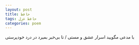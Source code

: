 ```yaml
---
layout: post
title: حافظ
tags: حافظ غزل
categories: poem
---
```


با مدعی مگویید اسرار عشق و مستی / تا بی‌خبر بمیرد در درد خودپرستی
